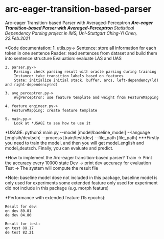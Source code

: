 # arc-eager-transition-based-parser
Arc-eager Transition-based Parser with Averaged-Perceptron
***Arc-eager Transition-based Parser with Averaged-Perceptron***
*Statistical Dependency Parsing project in IMS, Uni-Stuttgart*
*Ching-Yi Chen, 22.Feb.2021*


*Code documentation:
    1. utils.py->
        Sentence: store all information for each token in one sentence
        Reader: read sentences from dataset and build them into sentence structure
        Evaluation: evaluate LAS and UAS

    2. parser.py->
        Parsing: check parsing result with oracle parsing during training
        Instance: take transition labels based on features
        State: initialize initial stack, buffer, arcs, left-dependency(ld) and right-dependency(rd)

    3. avg_perceptron.py->
        AvgPerceptron: use feature template and weight from FeatureMapping

    4. feature_engineer.py->
       FeatureMapping: create feature template

    5. main.py->
        Look at *USAGE to see how to use it


*USAGE:
    python3 main.py --model [model/baseline_model] --language [englsih/deutsch] --process [train/test/dev] --file_path [file_path]
    ***Firstly you need to train the model, and then you will get model_english and model_deutsch. Finally, you can evaluate and predict.

*How to implement the Arc-eager transition-based parser?
    Train -> Print the accuracy every 10000 state
    Dev -> print dev accuracy for evaluation
    Test -> The system will compute the result file


*Note:
    baseline model dose not included in this package, baseline model is only used for experiments
    some extended feature only used for experiment did not include in this package (e.g. morph feature)


*Performance with extended feature (15 epochs):

    Result for dev:
    en dev 89.01
    de dev 84.80

    Result for test:
    en test 88.17
    de test 82.21


